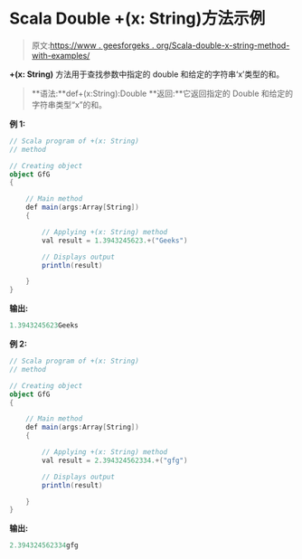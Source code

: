 # Scala Double +(x: String)方法示例

> 原文:[https://www . geesforgeks . org/Scala-double-x-string-method-with-examples/](https://www.geeksforgeeks.org/scala-double-x-string-method-with-examples/)

**+(x: String)** 方法用于查找参数中指定的 double 和给定的字符串‘x’类型的和。

> **语法:**def+(x:String):Double
> **返回:**它返回指定的 Double 和给定的字符串类型“x”的和。

**例 1:**

```scala
// Scala program of +(x: String) 
// method 

// Creating object 
object GfG 
{  

    // Main method 
    def main(args:Array[String]) 
    { 

        // Applying +(x: String) method  
        val result = 1.3943245623.+("Geeks") 

        // Displays output 
        println(result) 

    } 
}  
```

**输出:**

```scala
1.3943245623Geeks

```

**例 2:**

```scala
// Scala program of +(x: String) 
// method 

// Creating object 
object GfG 
{  

    // Main method 
    def main(args:Array[String]) 
    { 

        // Applying +(x: String) method  
        val result = 2.394324562334.+("gfg") 

        // Displays output 
        println(result) 

    } 
}    
```

**输出:**

```scala
2.394324562334gfg

```